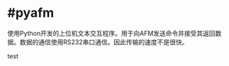 #pyafm
==============

使用Python开发的上位机文本交互程序。用于向AFM发送命令并接受其返回数据。数据的通信使用RS232串口通信。因此传输的速度不是很快。


test

